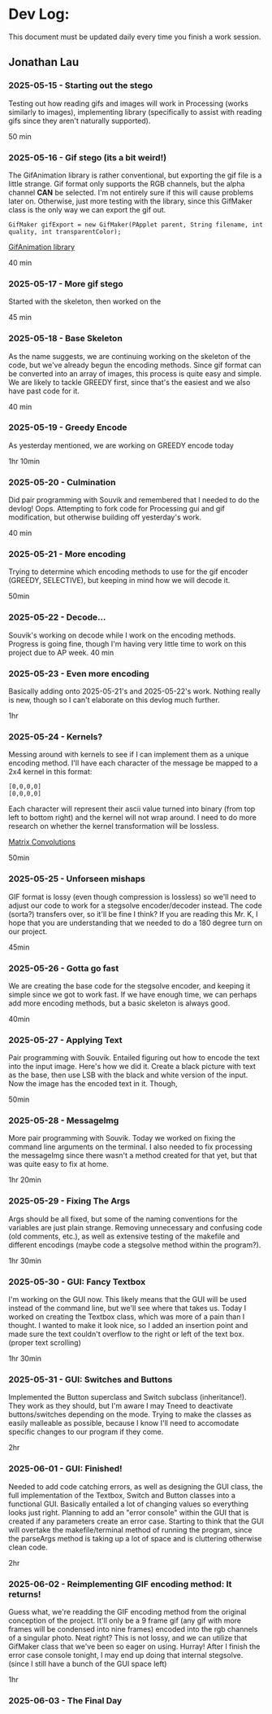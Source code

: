 # Dev Log:

This document must be updated daily every time you finish a work session.

## Jonathan Lau 

### 2025-05-15 - Starting out the stego
Testing out how reading gifs and images will work in Processing (works similarly to images), implementing library (specifically to assist with reading gifs since they aren't naturally supported).

50 min

### 2025-05-16 - Gif stego (its a bit weird!)
The GifAnimation library is rather conventional, but exporting the gif file is a little strange. Gif format only supports the RGB channels, but the alpha channel **CAN** be selected. I'm not entirely sure if this will cause problems later on. Otherwise, just more testing with the library, since this GifMaker class is the only way we can export the gif out.

```
GifMaker gifExport = new GifMaker(PApplet parent, String filename, int quality, int transparentColor);
```

[GifAnimation library](https://github.com/extrapixel/gif-animation)

40 min

### 2025-05-17 - More gif stego
Started with the skeleton, then worked on the 

45 min

### 2025-05-18 - Base Skeleton
As the name suggests, we are continuing working on the skeleton of the code, but we've already begun the encoding methods. Since gif format can be converted into an array of images, this process is quite easy and simple. We are likely to tackle GREEDY first, since that's the easiest and we also have past code for it.

40 min

### 2025-05-19 - Greedy Encode
As yesterday mentioned, we are working on GREEDY encode today

1hr 10min

### 2025-05-20 - Culmination
Did pair programming with Souvik and remembered that I needed to do the devlog! Oops. Attempting to fork code for Processing gui and gif modification, but otherwise building off yesterday's work.

40 min

### 2025-05-21 - More encoding
Trying to determine which encoding methods to use for the gif encoder (GREEDY, SELECTIVE), but keeping in mind how we will decode it.

50min

### 2025-05-22 - Decode...
Souvik's working on decode while I work on the encoding methods. Progress is going fine, though I'm having very little time to work on this project due to AP week. 
40 min

### 2025-05-23 - Even more encoding
Basically adding onto 2025-05-21's and 2025-05-22's work. Nothing really is new, though so I can't elaborate on this devlog much further.

1hr

### 2025-05-24 - Kernels?
Messing around with kernels to see if I can implement them as a unique encoding method. I'll have each character of the message be mapped to a 2x4 kernel in this format:

```
[0,0,0,0]
[0,0,0,0]
```

Each character will represent their ascii value turned into binary (from top left to bottom right) and the kernel will not wrap around.
I need to do more research on whether the kernel transformation will be lossless.

[Matrix Convolutions](https://docs.gimp.org/2.8/en/plug-in-convmatrix.html)

50min

### 2025-05-25 - Unforseen mishaps
GIF format is lossy (even though compression is lossless) so we'll need to adjust our code to work for a stegsolve encoder/decoder instead. The code (sorta?) transfers over, so it'll be fine I think? If you are reading this Mr. K, I hope that you are understanding that we needed to do a 180 degree turn on our project.

45min

### 2025-05-26 - Gotta go fast
  We are creating the base code for the stegsolve encoder, and keeping it simple since we got to work fast. If we have enough time, we can perhaps add more encoding methods, but a basic skeleton is always good. 
  
40min

### 2025-05-27 - Applying Text
Pair programming with Souvik. Entailed figuring out how to encode the text into the input image. Here's how we did it. Create a black picture with text as the base, then use LSB with the black and white version of the input. Now the image has the encoded text in it. Though, 

50min

### 2025-05-28 - MessageImg
More pair programming with Souvik. Today we worked on fixing the command line arguments on the terminal. I also needed to fix processing the messageImg since there wasn't a method created for that yet, but that was quite easy to fix at home.

1hr 20min

### 2025-05-29 - Fixing The Args
Args should be all fixed, but some of the naming conventions for the variables are just plain strange. Removing unnecessary and confusing code (old comments, etc.), as well as extensive testing of the makefile and different encodings (maybe code a stegsolve method within the program?).

1hr 30min

### 2025-05-30 - GUI: Fancy Textbox
I'm working on the GUI now. This likely means that the GUI will be used instead of the command line, but we'll see where that takes us. 
Today I worked on creating the Textbox class, which was more of a pain than I thought. I wanted to make it look nice, so I added an insertion point and made sure the text couldn't overflow to the right or left of the text box. (proper text scrolling)

1hr 30min

### 2025-05-31 - GUI: Switches and Buttons
Implemented the Button superclass and Switch subclass (inheritance!). They work as they should, but I'm aware I may Tneed to deactivate buttons/switches depending on the mode. Trying to make the classes as easily malleable as possible, because I know I'll need to accomodate specific changes to our program if they come.

2hr

### 2025-06-01 - GUI: Finished!
Needed to add code catching errors, as well as designing the GUI class, the full implementation of the Textbox, Switch and Button classes into a functional GUI. Basically entailed a lot of changing values so everything looks just right. Planning to add an "error console" within the GUI that is created if any parameters create an error case. Starting to think that the GUI will overtake the makefile/terminal method of running the program, since the parseArgs method is taking up a lot of space and is cluttering otherwise clean code.

2hr

### 2025-06-02 - Reimplementing GIF encoding method: It returns!
Guess what, we're readding the GIF encoding method from the original conception of the project. It'll only be a 9 frame gif (any gif with more frames will be condensed into nine frames) encoded into the rgb channels of a singular photo. Neat right? This is not lossy, and we can utilize that GifMaker class that we've been so eager on using. Hurray! After I finish the error case console tonight, I may end up doing that internal stegsolve. (since I still have a bunch of the GUI space left)

1hr

### 2025-06-03 - The Final Day
